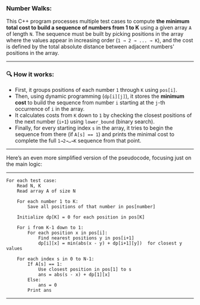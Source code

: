 ### Number Walks:

This C++ program processes multiple test cases to compute **the minimum total cost to build a sequence of numbers from 1 to K** using a given array `A` of length `N`. The sequence must be built by picking positions in the array where the values appear in increasing order (`1 → 2 → ... → K`), and the cost is defined by the total absolute distance between adjacent numbers' positions in the array.

---

### 🔍 **How it works:**

* First, it groups positions of each number `1` through `K` using `pos[i]`.
* Then, using dynamic programming (`dp[i][j]`), it stores the **minimum cost** to build the sequence from number `i` starting at the `j`-th occurrence of `i` in the array.
* It calculates costs from `K` down to `1` by checking the closest positions of the next number (`i+1`) using `lower_bound` (binary search).
* Finally, for every starting index `s` in the array, it tries to begin the sequence from there (if `A[s] == 1`) and prints the minimal cost to complete the full `1→2→…→K` sequence from that point.

---

Here’s an even more simplified version of the pseudocode, focusing just on the main logic:

---

```pseudocode
For each test case:
    Read N, K
    Read array A of size N

    For each number 1 to K:
        Save all positions of that number in pos[number]

    Initialize dp[K] = 0 for each position in pos[K]

    For i from K-1 down to 1:
        For each position x in pos[i]:
            Find nearest positions y in pos[i+1]
            dp[i][x] = min(abs(x - y) + dp[i+1][y])  for closest y values

    For each index s in 0 to N-1:
        If A[s] == 1:
            Use closest position in pos[1] to s
            ans = abs(s - x) + dp[1][x]
        Else:
            ans = 0
        Print ans
```

---

